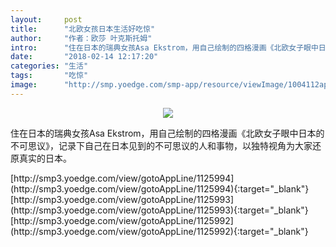 ```yaml
---
layout:     post
title:      "北欧女孩日本生活好吃惊"
author:     "作者：欧莎 叶克斯托姆"
intro:      "住在日本的瑞典女孩Asa Ekstrom，用自己绘制的四格漫画《北欧女子眼中日本的不可思议》，记录下自己在日本见到的不可思议的人和事物，以独特视角为大家还原真实的日本。"
date:       "2018-02-14 12:17:20"
categories: "生活"
tags:       "吃惊"
image:      "http://smp.yoedge.com/smp-app/resource/viewImage/1004112appline.png"
---
```

<div style="text-align: center">
<p><img src="http://smp.yoedge.com/smp-app/resource/viewImage/1004112appline.png"/></p>
</div>
<p class="post-meta">
<span>住在日本的瑞典女孩Asa Ekstrom，用自己绘制的四格漫画《北欧女子眼中日本的不可思议》，记录下自己在日本见到的不可思议的人和事物，以独特视角为大家还原真实的日本。</span>
</p>
[http://smp3.yoedge.com/view/gotoAppLine/1125994](http://smp3.yoedge.com/view/gotoAppLine/1125994){:target="_blank"}
[http://smp3.yoedge.com/view/gotoAppLine/1125993](http://smp3.yoedge.com/view/gotoAppLine/1125993){:target="_blank"}
[http://smp3.yoedge.com/view/gotoAppLine/1125992](http://smp3.yoedge.com/view/gotoAppLine/1125992){:target="_blank"}


